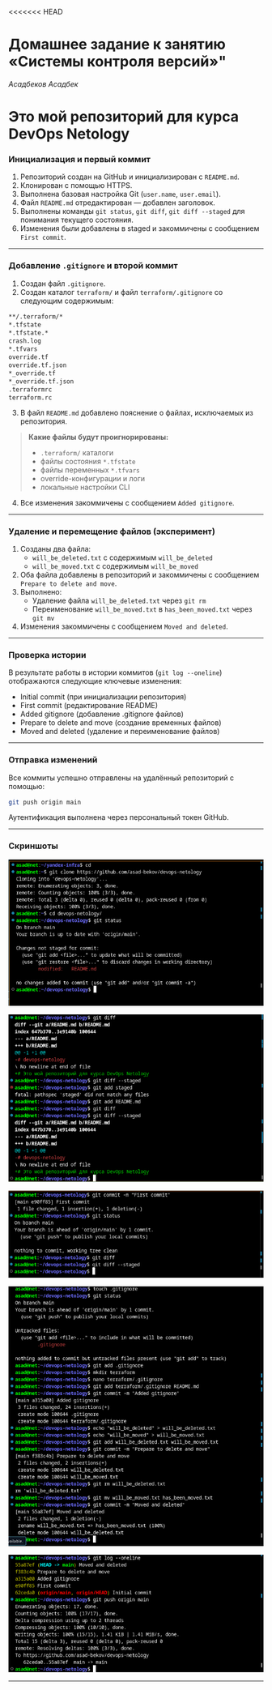 <<<<<<< HEAD
# Домашнее задание к занятию «Системы контроля версий»"

*Асадбеков Асадбек* 

# Это мой репозиторий для курса DevOps Netology

### Инициализация и первый коммит

1. Репозиторий создан на GitHub и инициализирован с `README.md`.
2. Клонирован с помощью HTTPS.
3. Выполнена базовая настройка Git (`user.name`, `user.email`).
4. Файл `README.md` отредактирован — добавлен заголовок.
5. Выполнены команды `git status`, `git diff`, `git diff --staged` для понимания текущего состояния.
6. Изменения были добавлены в staged и закоммичены с сообщением `First commit`.

---

### Добавление `.gitignore` и второй коммит

1. Создан файл `.gitignore`.
2. Создан каталог `terraform/` и файл `terraform/.gitignore` со следующим содержимым:

```
**/.terraform/*
*.tfstate
*.tfstate.*
crash.log
*.tfvars
override.tf
override.tf.json
*_override.tf
*_override.tf.json
.terraformrc
terraform.rc
```

3. В файл `README.md` добавлено пояснение о файлах, исключаемых из репозитория.

> **Какие файлы будут проигнорированы:**
> - `.terraform/` каталоги
> - файлы состояния `*.tfstate`
> - файлы переменных `*.tfvars`
> - override-конфигурации и логи
> - локальные настройки CLI

4. Все изменения закоммичены с сообщением `Added gitignore`.

---

### Удаление и перемещение файлов (эксперимент)

1. Созданы два файла:
   - `will_be_deleted.txt` с содержимым `will_be_deleted`
   - `will_be_moved.txt` с содержимым `will_be_moved`
2. Оба файла добавлены в репозиторий и закоммичены с сообщением `Prepare to delete and move`.
3. Выполнено:
   - Удаление файла `will_be_deleted.txt` через `git rm`
   - Переименование `will_be_moved.txt` в `has_been_moved.txt` через `git mv`
4. Изменения закоммичены с сообщением `Moved and deleted`.

---

### Проверка истории

В результате работы в истории коммитов (`git log --oneline`) отображаются следующие ключевые изменения:

- Initial commit (при инициализации репозитория)
- First commit (редактирование README)
- Added gitignore (добавление .gitignore файлов)
- Prepare to delete and move (создание временных файлов)
- Moved and deleted (удаление и переименование файлов)

---

### Отправка изменений

Все коммиты успешно отправлены на удалённый репозиторий с помощью:
```bash
git push origin main
```

Аутентификация выполнена через персональный токен GitHub.

---
### Скриншоты

![alt text](https://github.com/asad-bekov/devops-netology/raw/main/img/1.png)

![alt text](https://github.com/asad-bekov/devops-netology/raw/main/img/2.png)

![alt text](https://github.com/asad-bekov/devops-netology/raw/main/img/3.png)

![alt text](https://github.com/asad-bekov/devops-netology/raw/main/img/4.png)

![alt text](https://github.com/asad-bekov/devops-netology/raw/main/img/5.png)

---

